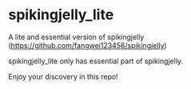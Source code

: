 # spikingjelly_lite
A lite and essential version of spikingjelly (https://github.com/fangwei123456/spikingjelly)

spikingjelly_lite only has essential part of spikingjelly.

Enjoy your discovery in this repo!
